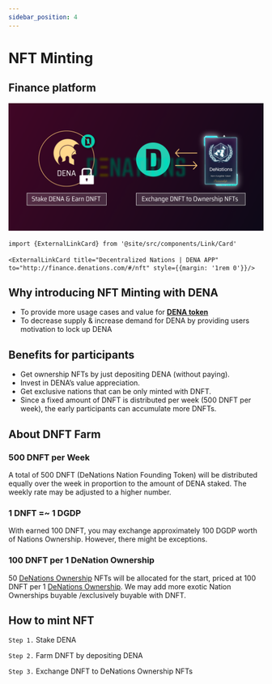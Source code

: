 ```yaml
---
sidebar_position: 4
---
```



# NFT Minting

## Finance platform

![Untitled](./assets/nft-minting/Untitled.png)

```mdx-code-block
import {ExternalLinkCard} from '@site/src/components/Link/Card'

<ExternalLinkCard title="Decentralized Nations | DENA APP" to="http://finance.denations.com/#/nft" style={{margin: '1rem 0'}}/>
```

## Why introducing NFT Minting with DENA

- To provide more usage cases and value for **[DENA token](https://coinmarketcap.com/currencies/decentralized-nations/)**
- To decrease supply & increase demand for DENA by providing users motivation to lock up DENA

## Benefits for participants

- Get ownership NFTs by just depositing DENA (without paying).
- Invest in DENA’s value appreciation.
- Get exclusive nations that can be only minted with DNFT.
- Since a fixed amount of DNFT is distributed per week (500 DNFT per week), the early participants can accumulate more DNFTs.

## About DNFT Farm

### 500 DNFT per Week

A total of 500 DNFT (DeNations Nation Founding Token) will be distributed equally over the week in proportion to the amount of DENA staked. The weekly rate may be adjusted to a higher number.

### 1 DNFT =~ 1 DGDP

With earned 100 DNFT, you may exchange approximately 100 DGDP worth of Nations Ownership. However, there might be exceptions.

### 100 DNFT per 1 DeNation Ownership

50 [DeNations Ownership](https://opensea.io/collection/decentralized-nations?collectionSlug=decentralized-nations) NFTs will be allocated for the start, priced at 100 DNFT per 1 [DeNations Ownership](https://opensea.io/collection/decentralized-nations?collectionSlug=decentralized-nations). We may add more exotic Nation Ownerships buyable /exclusively buyable with DNFT.

## How to mint NFT

`Step 1.`  Stake DENA 

`Step 2.`  Farm DNFT by depositing DENA

`Step 3.`  Exchange DNFT to DeNations Ownership NFTs
